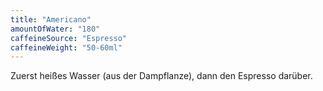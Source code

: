 ```yaml
---
title: "Americano"
amountOfWater: "180"
caffeineSource: "Espresso"
caffeineWeight: "50-60ml"
---
```


Zuerst heißes Wasser (aus der Dampflanze), dann den Espresso darüber.
